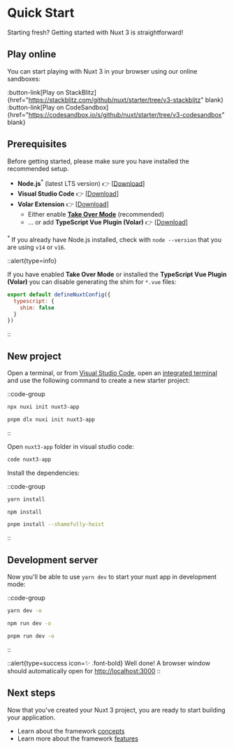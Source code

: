 # Quick Start

Starting fresh? Getting started with Nuxt 3 is straightforward!

## Play online

You can start playing with Nuxt 3 in your browser using our online sandboxes:

:button-link[Play on StackBlitz]{href="https://stackblitz.com/github/nuxt/starter/tree/v3-stackblitz" blank}
:button-link[Play on CodeSandbox]{href="https://codesandbox.io/s/github/nuxt/starter/tree/v3-codesandbox" blank}

## Prerequisites

Before getting started, please make sure you have installed the recommended setup.

* **Node.js**<sup>*</sup> (latest LTS version) 👉 [[Download](https://nodejs.org/en/download/)]
* **Visual Studio Code** 👉 [[Download](https://code.visualstudio.com/)]
* **Volar Extension** 👉 [[Download](https://marketplace.visualstudio.com/items?itemName=johnsoncodehk.volar)]
  * Either enable [**Take Over Mode**](https://github.com/johnsoncodehk/volar/discussions/471) (recommended)
  * ... or add **TypeScript Vue Plugin (Volar)** 👉 [[Download](https://marketplace.visualstudio.com/items?itemName=johnsoncodehk.vscode-typescript-vue-plugin)]

<sup>*</sup> If you already have Node.js installed, check with `node --version` that you are using `v14` or `v16`.

::alert{type=info}

If you have enabled **Take Over Mode** or installed the **TypeScript Vue Plugin (Volar)** you can disable generating the shim for `*.vue` files:

```js
export default defineNuxtConfig({
  typescript: {
    shim: false
  }
})
```

::

## New project

Open a terminal, or from [Visual Studio Code](https://code.visualstudio.com/), open an [integrated terminal](https://code.visualstudio.com/docs/editor/integrated-terminal) and use the following command to create a new starter project:

::code-group

```bash [npx]
npx nuxi init nuxt3-app
```

```bash [pnpm]
pnpm dlx nuxi init nuxt3-app
```

::

Open `nuxt3-app` folder in visual studio code:

```bash
code nuxt3-app
```

Install the dependencies:

::code-group

```bash [yarn]
yarn install
```

```bash [npm]
npm install
```

```bash [pnpm]
pnpm install --shamefully-hoist
```

::

## Development server

Now you'll be able to use `yarn dev` to start your nuxt app in development mode:

::code-group

```bash [yarn]
yarn dev -o
```

```bash [npm]
npm run dev -o
```

```bash [pnpm]
pnpm run dev -o
```

::

::alert{type=success icon=✨ .font-bold}
Well done! A browser window should automatically open for <http://localhost:3000>
::

## Next steps

Now that you've created your Nuxt 3 project, you are ready to start building your application.

* Learn about the framework [concepts](/guide/concepts)
* Learn more about the framework [features](/guide/features)
